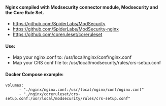 #### Nginx compiled with Modsecurity connector module, Modsecurity and the Core Rule Set.

- https://github.com/SpiderLabs/ModSecurity
- https://github.com/SpiderLabs/ModSecurity-nginx
- https://github.com/coreruleset/coreruleset

#### Use:
- Map your nginx.conf to: /usr/local/nginx/conf/nginx.conf
- Map your CRS conf file to: /usr/local/modsecurity/rules/crs-setup.conf

#### Docker Compose example:
```
volumes:
      - "./nginx/nginx.conf:/usr/local/nginx/conf/nginx.conf"
      - "./nginx/coreruleset/crs-setup.conf:/usr/local/modsecurity/rules/crs-setup.conf"
```

